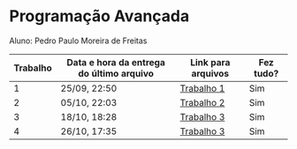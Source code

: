 # Programação Avançada

Aluno: Pedro Paulo Moreira de Freitas

| Trabalho | Data e hora da entrega do último arquivo | Link para arquivos | Fez tudo? |
|---|---|---|---|
| 1 | 25/09, 22:50 | [Trabalho 1](https://github.com/PedroPMFreitas/programacaoAvancada/tree/main/Trabalho1) | Sim |
| 2 | 05/10, 22:03 | [Trabalho 2](https://github.com/PedroPMFreitas/programacaoAvancada/tree/main/Trabalho2) | Sim |
| 3 | 18/10, 18:28 | [Trabalho 3](https://github.com/PedroPMFreitas/programacaoAvancada/tree/main/Trabalho3) | Sim |
| 4 | 26/10, 17:35 | [Trabalho 3](https://github.com/PedroPMFreitas/programacaoAvancada/tree/main/Trabalho4) | Sim |
